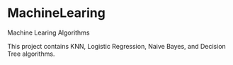 # MachineLearing
Machine Learing Algorithms

This project contains KNN, Logistic Regression, Naive Bayes, and Decision Tree algorithms.
